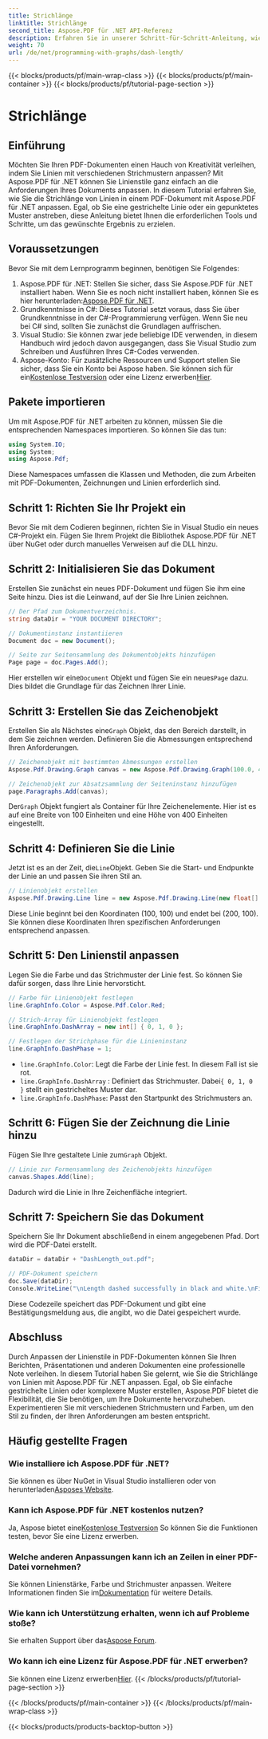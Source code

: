 ```yaml
---
title: Strichlänge
linktitle: Strichlänge
second_title: Aspose.PDF für .NET API-Referenz
description: Erfahren Sie in unserer Schritt-für-Schritt-Anleitung, wie Sie Strichmuster in PDFs mit Aspose.PDF für .NET anpassen. Perfekt, um Ihren Dokumenten Stil zu verleihen.
weight: 70
url: /de/net/programming-with-graphs/dash-length/
---
```


{{< blocks/products/pf/main-wrap-class >}}
{{< blocks/products/pf/main-container >}}
{{< blocks/products/pf/tutorial-page-section >}}

# Strichlänge

## Einführung

Möchten Sie Ihren PDF-Dokumenten einen Hauch von Kreativität verleihen, indem Sie Linien mit verschiedenen Strichmustern anpassen? Mit Aspose.PDF für .NET können Sie Linienstile ganz einfach an die Anforderungen Ihres Dokuments anpassen. In diesem Tutorial erfahren Sie, wie Sie die Strichlänge von Linien in einem PDF-Dokument mit Aspose.PDF für .NET anpassen. Egal, ob Sie eine gestrichelte Linie oder ein gepunktetes Muster anstreben, diese Anleitung bietet Ihnen die erforderlichen Tools und Schritte, um das gewünschte Ergebnis zu erzielen.

## Voraussetzungen

Bevor Sie mit dem Lernprogramm beginnen, benötigen Sie Folgendes:

1. Aspose.PDF für .NET: Stellen Sie sicher, dass Sie Aspose.PDF für .NET installiert haben. Wenn Sie es noch nicht installiert haben, können Sie es hier herunterladen:[Aspose.PDF für .NET](https://releases.aspose.com/pdf/net/).
2. Grundkenntnisse in C#: Dieses Tutorial setzt voraus, dass Sie über Grundkenntnisse in der C#-Programmierung verfügen. Wenn Sie neu bei C# sind, sollten Sie zunächst die Grundlagen auffrischen.
3. Visual Studio: Sie können zwar jede beliebige IDE verwenden, in diesem Handbuch wird jedoch davon ausgegangen, dass Sie Visual Studio zum Schreiben und Ausführen Ihres C#-Codes verwenden.
4.  Aspose-Konto: Für zusätzliche Ressourcen und Support stellen Sie sicher, dass Sie ein Konto bei Aspose haben. Sie können sich für ein[Kostenlose Testversion](https://releases.aspose.com/) oder eine Lizenz erwerben[Hier](https://purchase.aspose.com/buy).

## Pakete importieren

Um mit Aspose.PDF für .NET arbeiten zu können, müssen Sie die entsprechenden Namespaces importieren. So können Sie das tun:

```csharp
using System.IO;
using System;
using Aspose.Pdf;
```

Diese Namespaces umfassen die Klassen und Methoden, die zum Arbeiten mit PDF-Dokumenten, Zeichnungen und Linien erforderlich sind.

## Schritt 1: Richten Sie Ihr Projekt ein

Bevor Sie mit dem Codieren beginnen, richten Sie in Visual Studio ein neues C#-Projekt ein. Fügen Sie Ihrem Projekt die Bibliothek Aspose.PDF für .NET über NuGet oder durch manuelles Verweisen auf die DLL hinzu. 

## Schritt 2: Initialisieren Sie das Dokument

Erstellen Sie zunächst ein neues PDF-Dokument und fügen Sie ihm eine Seite hinzu. Dies ist die Leinwand, auf der Sie Ihre Linien zeichnen.

```csharp
// Der Pfad zum Dokumentverzeichnis.
string dataDir = "YOUR DOCUMENT DIRECTORY";

// Dokumentinstanz instantiieren
Document doc = new Document();

// Seite zur Seitensammlung des Dokumentobjekts hinzufügen
Page page = doc.Pages.Add();
```

 Hier erstellen wir eine`Document` Objekt und fügen Sie ein neues`Page` dazu. Dies bildet die Grundlage für das Zeichnen Ihrer Linie.

## Schritt 3: Erstellen Sie das Zeichenobjekt

 Erstellen Sie als Nächstes eine`Graph` Objekt, das den Bereich darstellt, in dem Sie zeichnen werden. Definieren Sie die Abmessungen entsprechend Ihren Anforderungen.

```csharp
// Zeichenobjekt mit bestimmten Abmessungen erstellen
Aspose.Pdf.Drawing.Graph canvas = new Aspose.Pdf.Drawing.Graph(100.0, 400.0);

// Zeichenobjekt zur Absatzsammlung der Seiteninstanz hinzufügen
page.Paragraphs.Add(canvas);
```

 Der`Graph` Objekt fungiert als Container für Ihre Zeichenelemente. Hier ist es auf eine Breite von 100 Einheiten und eine Höhe von 400 Einheiten eingestellt.

## Schritt 4: Definieren Sie die Linie

 Jetzt ist es an der Zeit, die`Line`Objekt. Geben Sie die Start- und Endpunkte der Linie an und passen Sie ihren Stil an.

```csharp
// Linienobjekt erstellen
Aspose.Pdf.Drawing.Line line = new Aspose.Pdf.Drawing.Line(new float[] { 100, 100, 200, 100 });
```

Diese Linie beginnt bei den Koordinaten (100, 100) und endet bei (200, 100). Sie können diese Koordinaten Ihren spezifischen Anforderungen entsprechend anpassen.

## Schritt 5: Den Linienstil anpassen

Legen Sie die Farbe und das Strichmuster der Linie fest. So können Sie dafür sorgen, dass Ihre Linie hervorsticht.

```csharp
// Farbe für Linienobjekt festlegen
line.GraphInfo.Color = Aspose.Pdf.Color.Red;

// Strich-Array für Linienobjekt festlegen
line.GraphInfo.DashArray = new int[] { 0, 1, 0 };

// Festlegen der Strichphase für die Linieninstanz
line.GraphInfo.DashPhase = 1;
```

- `line.GraphInfo.Color`: Legt die Farbe der Linie fest. In diesem Fall ist sie rot.
- `line.GraphInfo.DashArray` : Definiert das Strichmuster. Dabei`{ 0, 1, 0 }` stellt ein gestricheltes Muster dar.
- `line.GraphInfo.DashPhase`: Passt den Startpunkt des Strichmusters an.

## Schritt 6: Fügen Sie der Zeichnung die Linie hinzu

 Fügen Sie Ihre gestaltete Linie zum`Graph` Objekt.

```csharp
// Linie zur Formensammlung des Zeichenobjekts hinzufügen
canvas.Shapes.Add(line);
```

Dadurch wird die Linie in Ihre Zeichenfläche integriert.

## Schritt 7: Speichern Sie das Dokument

Speichern Sie Ihr Dokument abschließend in einem angegebenen Pfad. Dort wird die PDF-Datei erstellt.

```csharp
dataDir = dataDir + "DashLength_out.pdf";

// PDF-Dokument speichern
doc.Save(dataDir);
Console.WriteLine("\nLength dashed successfully in black and white.\nFile saved at " + dataDir);
```

Diese Codezeile speichert das PDF-Dokument und gibt eine Bestätigungsmeldung aus, die angibt, wo die Datei gespeichert wurde.

## Abschluss

Durch Anpassen der Linienstile in PDF-Dokumenten können Sie Ihren Berichten, Präsentationen und anderen Dokumenten eine professionelle Note verleihen. In diesem Tutorial haben Sie gelernt, wie Sie die Strichlänge von Linien mit Aspose.PDF für .NET anpassen. Egal, ob Sie einfache gestrichelte Linien oder komplexere Muster erstellen, Aspose.PDF bietet die Flexibilität, die Sie benötigen, um Ihre Dokumente hervorzuheben. Experimentieren Sie mit verschiedenen Strichmustern und Farben, um den Stil zu finden, der Ihren Anforderungen am besten entspricht.

## Häufig gestellte Fragen

### Wie installiere ich Aspose.PDF für .NET?
 Sie können es über NuGet in Visual Studio installieren oder von herunterladen[Asposes Website](https://releases.aspose.com/pdf/net/).

### Kann ich Aspose.PDF für .NET kostenlos nutzen?
 Ja, Aspose bietet eine[Kostenlose Testversion](https://releases.aspose.com/) So können Sie die Funktionen testen, bevor Sie eine Lizenz erwerben.

### Welche anderen Anpassungen kann ich an Zeilen in einer PDF-Datei vornehmen?
 Sie können Linienstärke, Farbe und Strichmuster anpassen. Weitere Informationen finden Sie im[Dokumentation](https://reference.aspose.com/pdf/net/) für weitere Details.

### Wie kann ich Unterstützung erhalten, wenn ich auf Probleme stoße?
 Sie erhalten Support über das[Aspose Forum](https://forum.aspose.com/c/pdf/10).

### Wo kann ich eine Lizenz für Aspose.PDF für .NET erwerben?
Sie können eine Lizenz erwerben[Hier](https://purchase.aspose.com/buy).
{{< /blocks/products/pf/tutorial-page-section >}}

{{< /blocks/products/pf/main-container >}}
{{< /blocks/products/pf/main-wrap-class >}}

{{< blocks/products/products-backtop-button >}}
